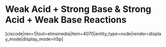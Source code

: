 # Weak Acid + Strong Base & Strong Acid + Weak Base Reactions





[ciscode|rev=1|tool=elmsmedia|item=4070|entity_type=node|render=display_mode|display_mode=h5p]